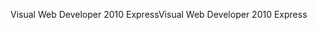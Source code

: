 <span data-ttu-id="8ae2c-101">Visual Web Developer 2010 Express</span><span class="sxs-lookup"><span data-stu-id="8ae2c-101">Visual Web Developer 2010 Express</span></span>